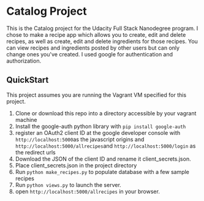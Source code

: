 
# Catalog Project
This is the Catalog project for the Udacity Full Stack Nanodegree program.
I chose to make a recipe app which allows you to create, edit and delete
recipes, as well as create, edit and delete ingredients for those recipes.  You
can view recipes and ingredients posted by other users but can only change ones
you've created.  I used google for authentication and authorization.
## QuickStart
This project assumes you are running the Vagrant VM specified for this project.
1. Clone or download this repo into a directory accessible by your vagrant machine
2. Install the google-auth python library with ```pip install google-auth``` 
3. register an OAuth2 client ID at the google developer console with
```http://localhost:5000```as the javascript origins and ```http://localhost:5000/allrecipes```and 
```http://localhost:5000/login``` as the redirect urls
4. Download the JSON of the client ID and rename it client_secrets.json. 
5. Place client_secrets.json in the project directory 
6. Run ```python make_recipes.py``` to populate database with a few sample recipes 
7. Run ```python views.py``` to launch the server.
8. open ```http://localhost:5000/allrecipes``` in your browser. 
